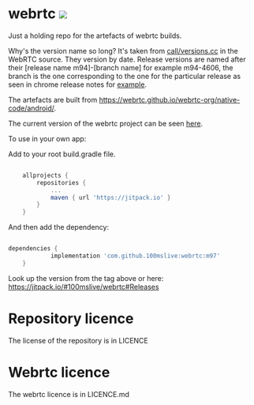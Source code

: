 # webrtc [![](https://jitpack.io/v/100mslive/webrtc.svg)](https://jitpack.io/#100mslive/webrtc)
Just a holding repo for the artefacts of webrtc builds.

Why's the version name so long? It's taken from [call/versions.cc](https://chromium.googlesource.com/external/webrtc/+/refs/heads/master/call/version.cc#16) in the WebRTC source. They version by date.
Release versions are named after their [release name m94]-[branch name] for example m94-4606, the branch is the one corresponding to the one for the particular release as seen in chrome release notes for [example](https://groups.google.com/g/discuss-webrtc/c/tFyWdqW2sQM).

The artefacts are built from https://webrtc.github.io/webrtc-org/native-code/android/.

The current version of the webrtc project can be seen [here](https://webrtc.googlesource.com/src/+/refs/heads/main/call/version.cc#16).

To use in your own app:

Add to your root build.gradle file.

```gradle

	allprojects {
		repositories {
			...
			maven { url 'https://jitpack.io' }
		}
	}

```

And then add the dependency:

```gradle

dependencies {
	        implementation 'com.github.100mslive:webrtc:m97'
	}

```

Look up the version from the tag above or here:
https://jitpack.io/#100mslive/webrtc#Releases


# Repository licence
The license of the repository is in LICENCE

# Webrtc licence
The webrtc licence is in LICENCE.md
